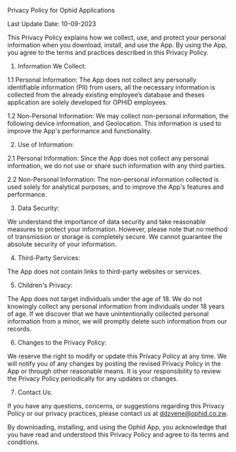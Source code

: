 Privacy Policy for Ophid Applications 

 

Last Update Date: 10-09-2023 

 

This Privacy Policy explains how we collect, use, and protect your personal information when you download, install, and use the App. By using the App, you agree to the terms and practices described in this Privacy Policy. 

 

1. Information We Collect: 

1.1 Personal Information: The App does not collect any personally identifiable information (PII) from users, all the necessary information is collected from the already existing employee’s database and theses application are solely developed for OPHID employees. 

1.2 Non-Personal Information: We may collect non-personal information, the following device information, and Geolocation. This information is used to improve the App's performance and functionality. 

 

2. Use of Information: 

2.1 Personal Information: Since the App does not collect any personal information, we do not use or share such information with any third parties. 

2.2 Non-Personal Information: The non-personal information collected is used solely for analytical purposes, and to improve the App's features and performance. 

 

3. Data Security: 

We understand the importance of data security and take reasonable measures to protect your information. However, please note that no method of transmission or storage is completely secure. We cannot guarantee the absolute security of your information. 

 

4. Third-Party Services: 

The App does not contain links to third-party websites or services.  

 

5. Children's Privacy: 

The App does not target individuals under the age of 18. We do not knowingly collect any personal information from individuals under 18 years of age. If we discover that we have unintentionally collected personal information from a minor, we will promptly delete such information from our records. 

 

6. Changes to the Privacy Policy: 

We reserve the right to modify or update this Privacy Policy at any time. We will notify you of any changes by posting the revised Privacy Policy in the App or through other reasonable means. It is your responsibility to review the Privacy Policy periodically for any updates or changes. 

 

7. Contact Us: 

If you have any questions, concerns, or suggestions regarding this Privacy Policy or our privacy practices, please contact us at ddzvene@ophid.co.zw. 

 

By downloading, installing, and using the Ophid App, you acknowledge that you have read and understood this Privacy Policy and agree to its terms and conditions. 
